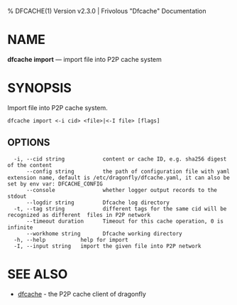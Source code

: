% DFCACHE(1) Version v2.3.0 | Frivolous "Dfcache" Documentation

# NAME

**dfcache import** — import file into P2P cache system

# SYNOPSIS

Import file into P2P cache system.

```shell
dfcache import <-i cid> <file>|<-I file> [flags]
```

## OPTIONS

```shell
  -i, --cid string            content or cache ID, e.g. sha256 digest of the content
      --config string         the path of configuration file with yaml extension name, default is /etc/dragonfly/dfcache.yaml, it can also be set by env var: DFCACHE_CONFIG
      --console               whether logger output records to the stdout
      --logdir string         Dfcache log directory
  -t, --tag string            different tags for the same cid will be recognized as different  files in P2P network
      --timeout duration      Timeout for this cache operation, 0 is infinite
      --workhome string       Dfcache working directory
  -h, --help           help for import
  -I, --input string   import the given file into P2P network
```

# SEE ALSO

- [dfcache](dfcache.md) - the P2P cache client of dragonfly

